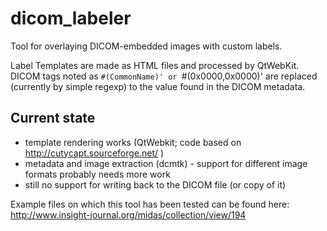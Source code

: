 dicom_labeler
=============

Tool for overlaying DICOM-embedded images with custom labels.

Label Templates are made as HTML files and processed by QtWebKit. DICOM tags noted as `#(CommonName)' or `#(0x0000,0x0000)' are replaced (currently by simple regexp) to the value found in the DICOM metadata.

Current state
----
* template rendering works (QtWebkit; code based on http://cutycapt.sourceforge.net/ )
* metadata and image extraction (dcmtk) - support for different image formats probably needs more work
* still no support for writing back to the DICOM file (or copy of it)

Example files on which this tool has been tested can be found here: http://www.insight-journal.org/midas/collection/view/194


